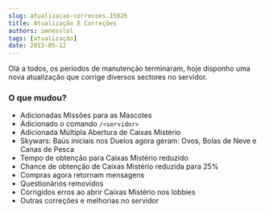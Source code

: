 ```yaml
---
slug: atualizacao-correcoes.15826
title: Atualização E Correções
authors: imnesslol
tags: [atualização]
date: 2022-05-12
---
```


Olá a todos, os períodos de manutenção terminaram, hoje disponho uma nova atualização que corrige diversos sectores no servidor.

<!-- truncate -->

### O que mudou?
* Adicionadas Missões para as Mascotes
* Adicionado o comando `/<servidor>`
* Adicionada Múltipla Abertura de Caixas Mistério
* Skywars: Baús iniciais nos Duelos agora geram: Ovos, Bolas de Neve e Canas de Pesca
* Tempo de obtenção para Caixas Mistério reduzido
* Chance de obtenção de Caixas Mistério reduzida para 25%
* Compras agora retornam mensagens
* Questionários removidos
* Corrigidos erros ao abrir Caixas Mistério nos lobbies
* Outras correções e melhorias no servidor
